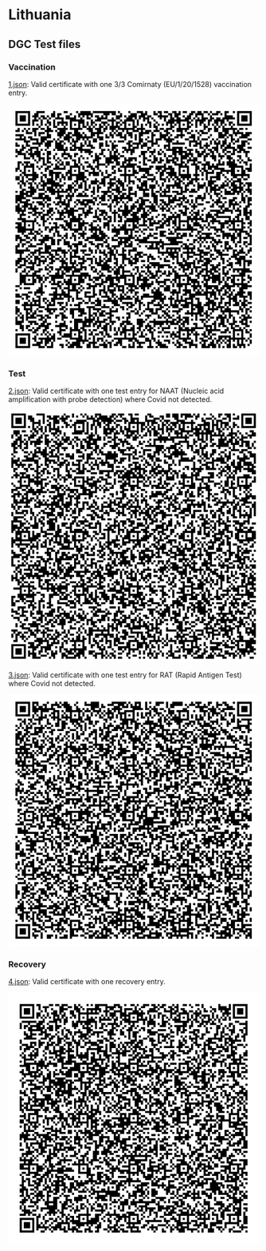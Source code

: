 # Lithuania

## DGC Test files

### Vaccination

[1.json](2DCode/raw/1.json): Valid certificate with one 3/3 Comirnaty (EU/1/20/1528) vaccination entry.

![1](png/1.png)

### Test

[2.json](2DCode/raw/2.json): Valid certificate with one test entry for NAAT (Nucleic acid amplification with probe detection) where Covid not detected.

![2](png/2.png)

[3.json](2DCode/raw/3.json): Valid certificate with one test entry for RAT (Rapid Antigen Test) where Covid not detected.

![3](png/3.png)

### Recovery

[4.json](2DCode/raw/4.json): Valid certificate with one recovery entry.

![4](png/4.png)